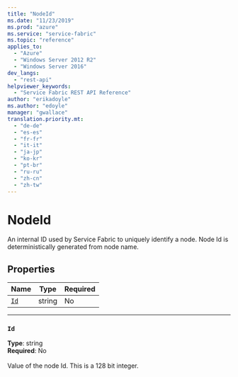 ```yaml
---
title: "NodeId"
ms.date: "11/23/2019"
ms.prod: "azure"
ms.service: "service-fabric"
ms.topic: "reference"
applies_to: 
  - "Azure"
  - "Windows Server 2012 R2"
  - "Windows Server 2016"
dev_langs: 
  - "rest-api"
helpviewer_keywords: 
  - "Service Fabric REST API Reference"
author: "erikadoyle"
ms.author: "edoyle"
manager: "gwallace"
translation.priority.mt: 
  - "de-de"
  - "es-es"
  - "fr-fr"
  - "it-it"
  - "ja-jp"
  - "ko-kr"
  - "pt-br"
  - "ru-ru"
  - "zh-cn"
  - "zh-tw"
---
```

# NodeId

An internal ID used by Service Fabric to uniquely identify a node. Node Id is deterministically generated from node name.

## Properties
| Name | Type | Required |
| --- | --- | --- |
| [`Id`](#id) | string | No |

____
### `Id`
__Type__: string <br/>
__Required__: No<br/>
<br/>
Value of the node Id. This is a 128 bit integer.
